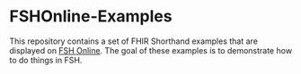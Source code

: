 # FSHOnline-Examples

This repository contains a set of FHIR Shorthand examples that are displayed on [FSH Online](https://fshschool.org/FSHOnline/). 
The goal of these examples is to demonstrate how to do things in FSH.
